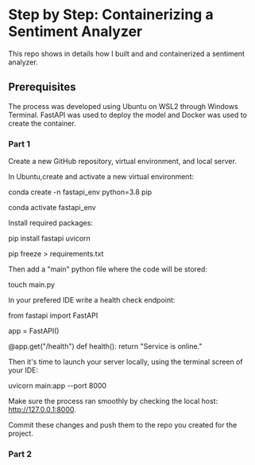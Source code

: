 # Step by Step: Containerizing a Sentiment Analyzer

This repo shows in details how I built and and containerized a sentiment analyzer.

## Prerequisites
The process was developed using Ubuntu on WSL2 through Windows Terminal. FastAPI was used to deploy the model and Docker was used to create the container.

### Part 1
Create a new GitHub repository, virtual environment, and local server.

In Ubuntu,create and activate a new virtual environment:

conda create -n fastapi_env python=3.8 pip

conda activate fastapi_env

Install required packages:

pip install fastapi uvicorn

pip freeze > requirements.txt

Then add a "main" python file where the code will be stored:

touch main.py

In your prefered IDE write a health check endpoint:

from fastapi import FastAPI

app = FastAPI()

@app.get("/health")
def health():
    return "Service is online."

Then it's time to launch your server locally, using the terminal screen of your IDE: 

uvicorn main:app --port 8000

Make sure the process ran smoothly by checking the local host: http://127.0.0.1:8000. 

Commit these changes and push them to the repo you created for the project.

### Part 2
